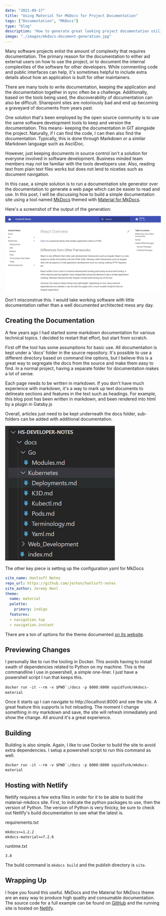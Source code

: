 ```yaml
---
date: "2021-09-17"
title: "Using Material for MkDocs for Project Documentation"
tags: ["Documentation", "MkDocs"]
type: "blog"
description: "How to generate great looking project documentation utilizing Material for MkDocs."
image: "./images/mkdocs-document-generation.jpg"
---
```


Many software projects enlist the amount of complexity that requires documentation.
The primary reason for the documentation to either aid external users on how to use the project, or to document the internal complexities of the software for other developers.
While commenting code and public interfaces can help, it's sometimes helpful to include extra details about how an application is built for other maintainers.

There are many tools to write documentation, keeping the application and the documentation together in sync often be a challenge.
Additionally, based on the tools being used, the discoverability of documentation can also be difficult.
Sharepoint sites are notoriously bad and end up becoming a graveyard of documents from years past.

One solution that's been employed by the open source community is to use the same software development tools to keep and version the documentation.
This means- keeping the documentation in GIT alongside the project.
Naturally, if I can find the code, I can then also find the documentation.
Typically, this is done through Markdown or a similar Markdown language such as AsciiDoc.

However, just keeping documents in source control isn't a solution for everyone involved in software development.
Business minded team members may not be familiar with the tools developers use.
Also, reading text from plain text files works but does not lend to niceties such as document navigation.

In this case, a simple solution is to run a documentation site generator over the documentation to generate a web page which can be easier to read and use.
In this post, I will be discussing how to build a simple documentation site using a tool named [MkDocs](https://www.mkdocs.org/) themed with [Material for MkDocs](https://squidfunk.github.io/mkdocs-material/).

Here's a screenshot of the output of the generation:

![Generated Notes](./images/mkdocs-document-generation.jpg)

Don't misconstrue this.
I would take working software with little documentation rather than a well documented architected mess any day.

## Creating the Documentation

A few years ago I had started some markdown documentation for various technical topics.
I decided to restart that effort, but start from scratch.

First off the tool has some assumptions for basic use.
All documentation is kept under a 'docs' folder in the source repository.
It's possible to use a different directory based on command line options, but I believe this is a great way to segregate the docs from the source and make them easy to find.
In a normal project, having a separate folder for documentation makes a lot of sense.

Each page needs to be written in markdown.
If you don't have much experience with markdown, it's a way to mark up text documents to delineate sections and features in the text such as headings.
For example, this blog post has been written in markdown, and been rendered into html by a plugin in Gatsby.js

Overall, articles just need to be kept underneath the docs folder, sub-folders can be added with additional documentation.

![File structure](./images/developer-notes-file-structure.png)

The other key piece is setting up the configuration yaml for MkDocs

```yaml
site_name: Honlsoft Notes
repo_url: https://github.com/jerhon/honlsoft-notes
site_author: Jeremy Honl
theme:
  name: material
  palette:
    primary: indigo
  features:
  - navigation.top
  - navigation.instant
```

There are a ton of options for the theme documented [on its website](https://squidfunk.github.io/mkdocs-material/setup/changing-the-colors/).

## Previewing Changes

I personally like to run the tooling in Docker.
This avoids having to install swath of dependencies related to Python on my machine.
This is the commandline I use in powershell, a simple one-liner.
I just have a powershell script I run that keeps this.

```docker run -it --rm -v $PWD`:/docs -p 8000:8000 squidfunk/mkdocs-material```

Once it starts up I can navigate to http://localhost:8000 and see the site.
A great feature this supports is hot reloading.
The moment I change something in my markdown and save, the site will refresh immediately and show the change.
All around it's a great experience.

## Building

Building is also simple.
Again, I like to use Docker to build the site to avoid extra dependencies.
I setup a powershell script to run this command as well.

```
docker run -it --rm -v $PWD`:/docs -p 8000:8000 squidfunk/mkdocs-material
```

## Hosting with Netlify

Netlify requires a few extra files in order for it to be able to build the material-mkdocs site.
First, to indicate the python packages to use, then the version of Python.
The version of Python is very finicky, be sure to check out Netlify's build documentation to see what the latest is.

requirements.txt
```
mkdocs>=1.2.2
mkdocs-material>=7.2.6
```

runtime.txt
```
3.8
```

The build command is `mkdocs build` and the publish directory is `site`.

## Wrapping Up

I hope you found this useful.
MkDocs and the Material for MkDocs theme are an easy way to produce high quality and consumable documentation.
The source code for a full example can be found on [GitHub](https://github.com/jerhon/honlsoft-notes/) and the running site is hosted on [Netlify](https://hs-developer-notes.netlify.app/).
